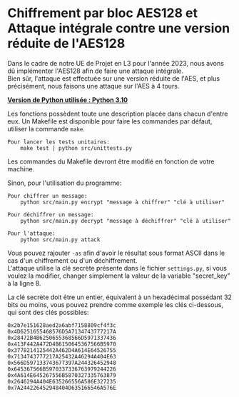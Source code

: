 # Chiffrement par bloc AES128 et Attaque intégrale contre une version réduite de l'AES128

Dans le cadre de notre UE de Projet en L3 pour l'année 2023, nous avons dû implémenter l'AES128 afin de faire une attaque intégrale.<br />
Bien sûr, l'attaque est effectuée sur une version réduite de l'AES, et plus précisément, nous faisons une attaque sur l'AES à 4 tours.

<ins>**Version de Python utilisée : Python 3.10**<ins>

Les fonctions possèdent toute une description placée dans chacun d'entre eux.
Un Makefile est disponible pour faire les commandes par défaut, utiliser la commande ``make``.

    Pour lancer les tests unitaires:
        make test | python src/unittests.py

Les commandes du Makefile devront être modifié en fonction de votre machine.

Sinon, pour l'utilisation du programme:

    Pour chiffrer un message:
        python src/main.py encrypt "message à chiffrer" "clé à utiliser"

    Pour déchiffrer un message:
        python src/main.py decrypt "message à déchiffrer" "clé à utiliser"

    Pour l'attaque:
        python src/main.py attack

Vous pouvez rajouter ``-as`` afin d'avoir le résultat sous format ASCII dans le cas d'un chiffrement ou d'un déchiffrement.<br />
L'attaque utilise la clé secrète présente dans le fichier ``settings.py``, si vous voulez la modifier, changer simplement la valeur de la variable "secret_key" à la ligne 8.<br />

La clé secrète doit être un entier, équivalent à un hexadécimal possédant 32 bits ou moins, vous pouvez prendre comme exemple les clés ci-dessous, qui sont des clés possibles:
    
    0x2b7e151628aed2a6abf7158809cf4f3c
    0x4D6251655468576D5A7134743777217A
    0x28472B4B6250655368566D5971337436
    0x413F442A472D4B6150645367566B5970
    0x3778214125442A462D4A614E64526755
    0x7134743777217A25432A46294A404E63
    0x566D597133743677397A244326452948
    0x645367566B5970337336763979244226
    0x4A614E645267556B5870327335763879
    0x2646294A404E635266556A586E327235
    0x7A244226452948404D635166546A576E
